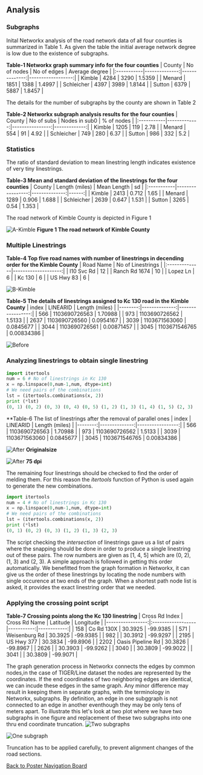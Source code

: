 ## Analysis

### Subgraphs
Inital Networkx analysis of the road network data of all four counties is summarized in Table 1. As given the table the initial average network degree is low due to the existence of subgraphs.

**Table-1 Networkx graph summary info for the four counties**
| County     |   No of nodes |   No of edges |   Average degree |
|:-----------|--------------:|--------------:|------------------:|
| Kimble     |          4284 |          3290 |            1.5359 |
| Menard     |          1851 |          1388 |            1.4997 |
| Schleicher |          4397 |          3989 |            1.8144 |
| Sutton     |          6379 |          5887 |            1.8457 |


The details for the number of subgraphs by the county are shown in Table 2

**Table-2 Networkx subgraph analysis results for the four counties**
| County     |   No of subs |   Nodes in sub0 |   % of nodes |
|:-----------|-------------:|----------------:|-------------:|
| Kimble     |         1205 |             119 |         2.78 |
| Menard     |          554 |              91 |         4.92 |
| Schleicher |          749 |             280 |         6.37 |
| Sutton     |          986 |             332 |         5.2  |

### Statistics
The ratio of standard deviation to mean linestring length indicates existence of very tiny linestrings.

**Table-3 Mean and standard deviation of the linestrings for the four counties**
| County     |   Length (miles) |   Mean Length |    sd |
|:-----------|-----------------:|--------------:|------:|
| Kimble     |             2413 |         0.712 | 1.65  |
| Menard     |             1289 |         0.906 | 1.688 |
| Schleicher |             2639 |         0.647 | 1.531 |
| Sutton     |             3265 |         0.54  | 1.353 |

The road network of Kimble County is depicted in Figure 1

![A-Kimble](img/A-Kimble.png)
**Figure 1 The road network of Kimble County**

### Multiple Linestrings
**Table-4 Top five road names with number of linestrings in decending order for the Kimble County**
| Road Name     |   No of Linestrings |
|:--------------|--------------------:|
| I10 Svc Rd    |                  12 |
| Ranch Rd 1674 |                  10 |
| Lopez Ln      |                   6 |
| Kc 130        |                   6 |
| US Hwy 83     |                   6 |

![B-Kimble](img/B-Kimblemulti.png)

**Table-5 The details of linestrings assigned to Kc 130 road in the Kimble County**
|   index |      LINEARID |   Length (miles) |
|--------:|--------------:|-----------------:|
|     566 | 1103690726563 |       1.70988    |
|     973 | 1103690726562 |       1.5133     |
|    2637 | 1103690726560 |       0.0954167  |
|    3039 | 1103671563060 |       0.0845677  |
|    3044 | 1103690726561 |       0.00871457 |
|    3045 | 1103671546765 |       0.00834386 |

![Before](img/before_Kc130.png)

### Analyzing linestrings to obtain single linestring
```python
import itertools
num = 6 # No of linestrings in Kc 130
x = np.linspace(0,num-1,num, dtype=int)
# We need pairs of the combinations
lst = (itertools.combinations(x, 2))
print (*lst)
(0, 1) (0, 2) (0, 3) (0, 4) (0, 5) (1, 2) (1, 3) (1, 4) (1, 5) (2, 3) (2, 4) (2, 5) (3, 4) (3, 5) (4, 5)
```
**Table-6 The list of linestrings after the removal of parallel ones
|   index |      LINEARID |   Length (miles) |
|--------:|--------------:|-----------------:|
|     566 | 1103690726563 |       1.70988    |
|     973 | 1103690726562 |       1.5133     |
|    3039 | 1103671563060 |       0.0845677  |
|    3045 | 1103671546765 |       0.00834386 |

![After](img/after_Kc130.png)
**Originalsize**

![After](img/after_Kc130_75.png)
**75 dpi**


The remaining four linestrings should be checked to find the order of melding them.  For this reason the _itertools_ function of Python is used again to generate the new combinations.

```python
import itertools
num = 4 # No of linestrings in Kc 130
x = np.linspace(0,num-1,num, dtype=int)
# We need pairs of the combinations
lst = (itertools.combinations(x, 2))
print (*lst)
(0, 1) (0, 2) (0, 3) (1, 2) (1, 3) (2, 3)
```
The script checking the _intersection_ of linestrings gave us a list of pairs where the snapping should be done in order to produce a single linestring out of these pairs.  The row numbers are given as [1, 4, 5] which are (0, 2), (1, 3) and (2, 3). A simple approach is followed in getting this order automatically.  We benefitted from the graph formation in Networkx, it can give us the order of these linestrings by locating the node numbers with single occurence at two ends of the graph. When a shortest path node list is asked, it provides the exact linestring order that we needed.  

### Applying the crossing point script

**Table-7 Crossing points along the Kc 130 linestring** 
|   Cross Rd Index | Cross Rd Name     |   Latitude |   Longitude |
|-----------------:|:------------------|-----------:|------------:|
|              158 | Co Rd 130X        |    30.3925 |    -99.9385 |
|              571 | Weisenburg Rd     |    30.3925 |    -99.9385 |
|              982 |                   |    30.3912 |    -99.9297 |
|             2195 | US Hwy 377        |    30.3834 |    -99.8906 |
|             2202 | Oasis Pipeline Rd |    30.3826 |    -99.8967 |
|             2626 |                   |    30.3903 |    -99.9262 |
|             3040 |                   |    30.3809 |    -99.9022 |
|             3041 |                   |    30.3809 |    -99.9071 |


The graph generation process in Networkx connects the edges by common nodes,in the case of TIGER/Line dataset the nodes are represented by the coordinates.  If the end coordinates of two neighboring edges are identical, we can incude these edges in the same graph.  Any minor difference may result in keeping them in separate graphs, with the terminology in Networkx, subgraphs. By definition, an edge in one subggraph is not connected to an edge in another eventhough they may be only tens of meters apart. To illustrate this let's look at two plot where we have two subgraphs in one figure and replacement of these two subgraphs into one thru end coordinate truncation.
![Two subgraphs](img/two_subs_all1200.png)

![One subgraph](img/4_truncated_all1200.png)

Truncation has to be applied carefully, to prevent alignment changes of the road sections. 





[Back to Poster Navigation Board](./poster_nav.md#Outline)
